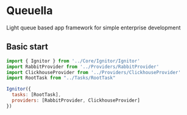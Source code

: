 # Queuella

Light queue based app framework for simple enterprise development

## Basic start
```javascript
import { Ignitor } from '../Core/Ignitor/Ignitor'
import RabbitProvider from '../Providers/RabbitProvider'
import ClickhouseProvider from '../Providers/ClickhouseProvider'
import RootTask from "../Tasks/RootTask"

Ignitor({
  tasks: [RootTask],
  providers: [RabbitProvider, ClickhouseProvider]
})
```
